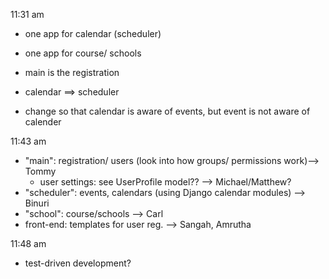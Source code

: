 11:31 am 

* one app for calendar (scheduler)
* one app for course/ schools

* main is the registration

* calendar ==> scheduler

* change so that calendar is aware of events, but event is not aware of calender

11:43 am

* "main": registration/ users (look into how groups/ permissions work)--> Tommy
	- user settings: see UserProfile model?? --> Michael/Matthew?
* "scheduler": events, calendars (using Django calendar modules) --> Binuri
* "school": course/schools --> Carl
* front-end: templates for user reg. --> Sangah, Amrutha

11:48 am

* test-driven development?

